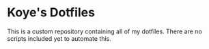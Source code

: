 # Koye's Dotfiles

This is a custom repository containing all of my dotfiles. There are no scripts included yet to automate this.
